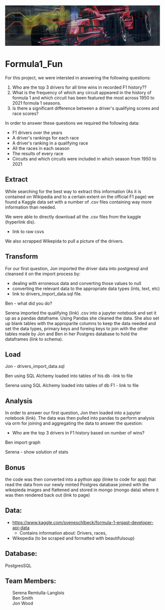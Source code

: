 ![](images/hdr.jpg)

# Formula1_Fun
For this project, we were intersted in answering the following questions:

1) Who are the top 3 drivers for all time wins in recorded F1 history??
2) What is the frequency of which any circuit appeared in the history of formula 1 and which circuit has been featured the most across 1950 to 2021 formula 1 seasons.
3) Is there a significant difference between a driver's qualifying scores and race scores?

In order to answer these questions we required the following data:
- F1 drivers over the years
- A driver's rankings for each race
- A driver's ranking in a qualifying race
- All the races in each season
- The results of every race
- Circuits and which circuits were included in which season from 1950 to 2021


## Extract
While searching for the best way to extract this information (As it is contained on Wikipedia and to a certain extent on the official F1 page) we found a Kaggle data set with a number of .csv files containing way more information than needed.

We were able to directly download all the .csv files from the kaggle (hyperlink dis).
- link to raw csvs

We also scrapped Wikepida to pull a picture of the drivers.


## Transform
For our first question, Jon imported the driver data into postgresql and cleansed it on the import process by:
 - dealing with erroneous data and converting those values to null
 - converting the relevant data to the appropriate data types (ints, text, etc)
 - link to drivers_import_data.sql file.

Ben - what did you do?

Serena imported the qualifying (link) .csv into a jupyter notebook and set it up as a pandas dataframe. Using Pandas she cleaned the data. She also set up blank tables with the approparite columns to keep the data needed and set the data types, primary keys and foreing keys to join with the other tables made by Jon and Ben in her Postgres database to hold the dataframes (link to schema).

## Load
Jon - drivers_import_data.sql

Ben using SQL Alchemy loaded into tables of his db -link to file

Serena using SQL Alchemy loaded into tables of db F1 - link to file

## Analysis
 In order to answer our first question, Jon then loaded into a jupyter notebook (link). The data was then pulled into pandas to perform analysis via orm for joining and aggregating the data to answer the question:
- Who are the top 3 drivers in F1 history based on number of wins?</li>

 Ben import graph

 Serena - show solution of stats
 
 ## Bonus
 the code was then converted into a python app (linke to code for app) that read the data from our newly minted Postgres database joined with the wikepieda images and flattened and stored in mongo (mongo data)  where it was then rendered back out (link to page)


## Data:
- https://www.kaggle.com/sveneschlbeck/formula-1-ergast-developer-api-data
  - Contains information about: Drivers, races,
- Wikepedia (to be scraped and formatted with beautifulsoup)

## Database:
PostgresSQL



## Team Members:
<ul style="list-style:none">
<li>Serena Remtulla-Langlois</li>
<li>Ben Smith</li>
<li>Jon Wood</li>
</ul>
